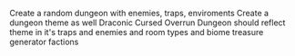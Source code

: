 Create a random dungeon with enemies, traps, enviroments
Create a dungeon theme as well
    Draconic
    Cursed
    Overrun
Dungeon should reflect theme in it's traps and enemies and room types and biome
treasure generator
factions

